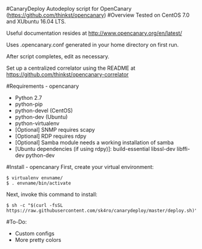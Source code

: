 #CanaryDeploy
Autodeploy script for OpenCanary (https://github.com/thinkst/opencanary)
#Overview
Tested on CentOS 7.0 and XUbuntu 16.04 LTS.

Useful documentation resides at http://www.opencanary.org/en/latest/

Uses .opencanary.conf generated in your home directory on first run.

After script completes, edit as necessary.

Set up a centralized correlator using the README at https://github.com/thinkst/opencanary-correlator

#Requirements - opencanary
<ul>
<li>Python 2.7</li>
<li>python-pip</li>
<li>python-devel (CentOS)</li>
<li>python-dev (Ubuntu)</li>
<li>python-virtualenv</li>
<li>[Optional] SNMP requires scapy</li>
<li>[Optional] RDP requires rdpy</li>
<li>[Optional] Samba module needs a working installation of samba</li>
<li>[Ubuntu dependencies (if using rdpy)]: build-essential libssl-dev libffi-dev python-dev</li>
</ul>

#Install - opencanary
First, create your virtual environment:
<pre><code>$ virtualenv envname/ 
$ . envname/bin/activate</code></pre>

Next, invoke this command to install:

<pre><code>$ sh -c "$(curl -fsSL https://raw.githubusercontent.com/sk4ro/canarydeploy/master/deploy.sh)"</code></pre>

#To-Do:
<ul>
<li>Custom configs</li>
<li>More pretty colors</li>
</ul>
